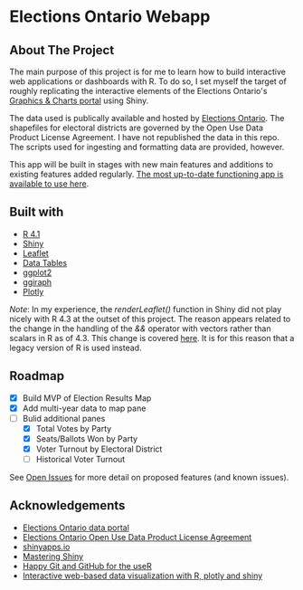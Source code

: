 # Elections Ontario Webapp

## About The Project

The main purpose of this project is for me to learn how to build interactive web applications or dashboards with R. To do so, I set myself the target of roughly replicating the interactive elements of the Elections Ontario's [Graphics & Charts portal](https://results.elections.on.ca/en/graphics-charts) using Shiny.

The data used is publically available and hosted by [Elections Ontario](https://results.elections.on.ca/en/publications). The shapefiles for electoral districts are governed by the Open Use Data Product License Agreement. I have not republished the data in this repo. The scripts used for ingesting and formatting data are provided, however.

This app will be built in stages with new main features and additions to existing features added regularly. [The most up-to-date functioning app is available to use here](http://cmkimber.shinyapps.io/elections_ontario_app).

## Built with

* [R 4.1](https://www.r-project.org/)
* [Shiny](https://shiny.posit.co/)
* [Leaflet](https://leafletjs.com/)
* [Data Tables](https://datatables.net/)
* [ggplot2](https://ggplot2.tidyverse.org/)
* [ggiraph](http://davidgohel.github.io/ggiraph/)
* [Plotly](https://plotly.com/graphing-libraries/)

_Note_: In my experience, the _renderLeaflet()_ function in Shiny did not play nicely with R 4.3 at the outset of this project. The reason appears related to the change in the handling of the _&&_ operator with vectors rather than scalars in R as of 4.3. This change is covered [here](https://www.jumpingrivers.com/blog/whats-new-r43/). It is for this reason that a legacy version of R is used instead.

## Roadmap

- [x] Build MVP of Election Results Map
- [x] Add multi-year data to map pane
- [ ] Bulid additional panes
  - [x] Total Votes by Party
  - [x] Seats/Ballots Won by Party
  - [x] Voter Turnout by Electoral District
  - [ ] Historical Voter Turnout

See [Open Issues](https://github.com/cmkimber/Elections_Ontario_App/issues?q=is%3Aopen+is%3Aissue) for more detail on proposed features (and known issues).

## Acknowledgements

* [Elections Ontario data portal](https://results.elections.on.ca/en/results-overview)
* [Elections Ontario Open Use Data Product License Agreement](https://www.elections.on.ca/en/voting-in-ontario/electoral-district-shapefiles/open-use-data-product-licence-agreement.html)
* [shinyapps.io](https://www.shinyapps.io/)
* [Mastering Shiny](https://mastering-shiny.org/index.html)
* [Happy Git and GitHub for the useR](https://happygitwithr.com/)
* [Interactive web-based data visualization with R, plotly and shiny](https://plotly-r.com/)
